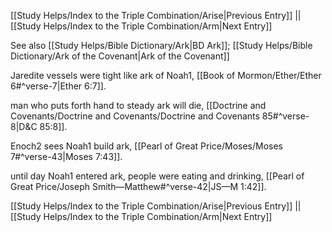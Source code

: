 [[Study Helps/Index to the Triple Combination/Arise|Previous Entry]]  ||  [[Study Helps/Index to the Triple Combination/Arm|Next Entry]]

 See also [[Study Helps/Bible Dictionary/Ark|BD Ark]]; [[Study Helps/Bible Dictionary/Ark of the Covenant|Ark of the Covenant]]

 Jaredite vessels were tight like ark of Noah1, [[Book of Mormon/Ether/Ether 6#^verse-7|Ether 6:7]].

 man who puts forth hand to steady ark will die, [[Doctrine and Covenants/Doctrine and Covenants/Doctrine and Covenants 85#^verse-8|D&C 85:8]].

 Enoch2 sees Noah1 build ark, [[Pearl of Great Price/Moses/Moses 7#^verse-43|Moses 7:43]].

 until day Noah1 entered ark, people were eating and drinking, [[Pearl of Great Price/Joseph Smith—Matthew#^verse-42|JS—M 1:42]].

[[Study Helps/Index to the Triple Combination/Arise|Previous Entry]]  ||  [[Study Helps/Index to the Triple Combination/Arm|Next Entry]]